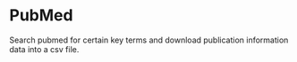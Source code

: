 # PubMed

Search pubmed for certain key terms and download publication information data into a csv file.
